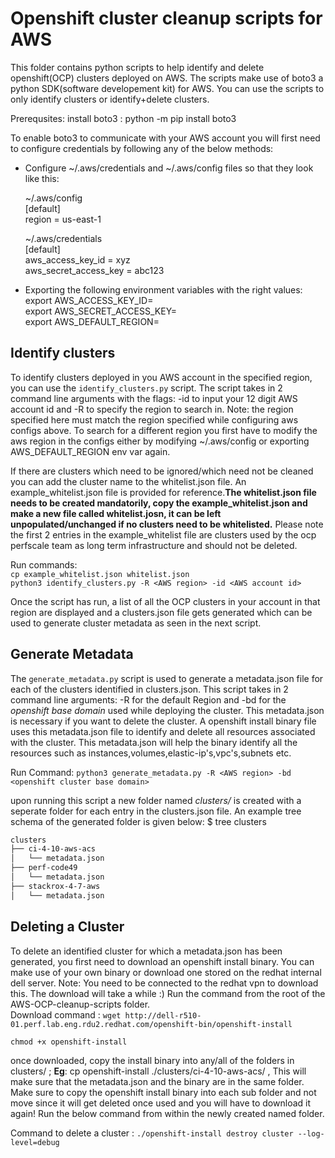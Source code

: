 # Openshift cluster cleanup scripts for AWS

This folder contains python scripts to help identify and delete openshift(OCP) clusters deployed on AWS. 
The scripts make use of boto3 a python SDK(software developement kit) for AWS. You can use the scripts to only identify clusters or identify+delete clusters. 

Prerequsites: 
install boto3 : python -m pip install boto3  

To enable boto3 to communicate with your AWS account you will first need to configure credentials by following any of the below methods: 

- Configure ~/.aws/credentials and ~/.aws/config files so that they look like this:  

   ~/.aws/config  
[default]  
region = us-east-1  

   ~/.aws/credentials  
[default]  
aws_access_key_id = xyz  
aws_secret_access_key = abc123  

- Exporting the following environment variables with the right values:  
export AWS_ACCESS_KEY_ID=  
export AWS_SECRET_ACCESS_KEY=  
export AWS_DEFAULT_REGION=  

## Identify clusters 

To identify clusters deployed in you AWS account in the specified region, you can use the `identify_clusters.py` script. The script takes in 2 command line arguments with the flags: -id to input your 12 digit AWS account id and -R to specify the region to search in. Note: the region specified here must match the region specified while configuring aws configs above. To search for a different region you first have to modify the aws region in the configs either by modifying ~/.aws/config or exporting AWS_DEFAULT_REGION env var again. 

If there are clusters which need to be ignored/which need not be cleaned you can add the cluster name to the whitelist.json file. An example_whitelist.json file is provided for reference.**The whitelist.json file needs to be created mandatorily, copy the example_whitelist.json and make a new file called whitelist.josn, it can be left unpopulated/unchanged if no clusters need to be whitelisted.** Please note the first 2 entries in the example_whitelist file are clusters used by the ocp perfscale team as long term infrastructure and should not be deleted.  

Run commands:  
`cp example_whitelist.json whitelist.json`  
`python3 identify_clusters.py -R <AWS region> -id <AWS account id>`  

Once the script has run, a list of all the OCP clusters in your account in that region are displayed and a clusters.json file gets generated which can be used to generate cluster metadata as seen in the next script.

## Generate Metadata

The `generate_metadata.py` script is used to generate a metadata.json file for each of the clusters identified in clusters.json. This script takes in 2 command line arguments: -R for the default Region and -bd for the *openshift base domain* used while deploying the cluster. This metadata.json is necessary if you want to delete the cluster. A openshift install binary file uses this metadata.json file to identify and delete all resources associated with the cluster. This metadata.json will help the binary identify all the resources such as instances,volumes,elastic-ip's,vpc's,subnets etc.

Run Command: `python3 generate_metadata.py -R <AWS region> -bd <openshift cluster base domain>`  

upon running this script a new folder named *clusters/* is created with a seperate folder for each entry in the clusters.json file. 
An example tree schema of the generated folder is given below: 
$ tree clusters

```bash
clusters
├── ci-4-10-aws-acs
│   └── metadata.json
├── perf-code49
│   └── metadata.json
├── stackrox-4-7-aws
│   └── metadata.json
```

## Deleting a Cluster

To delete an identified cluster for which a metadata.json has been generated, you first need to download an openshift install binary. You can make use of your own binary or download one stored on the redhat internal dell server. 
Note: You need to be connected to the redhat vpn to download this. The download will take a while :)
Run the command from the root of the AWS-OCP-cleanup-scripts folder.  
Download command : `wget http://dell-r510-01.perf.lab.eng.rdu2.redhat.com/openshift-bin/openshift-install` 

`chmod +x openshift-install`

once downloaded, copy the install binary into any/all of the folders in clusters/ ; **Eg**: cp openshift-install ./clusters/ci-4-10-aws-acs/ , This will make sure that the metadata.json and the binary are in the same folder. Make sure to copy the openshift install binary into each sub folder and not move since it will get deleted once used and you will have to download it again! Run the below command from within the newly created named folder. 

Command to delete a cluster : `./openshift-install destroy cluster --log-level=debug` 


